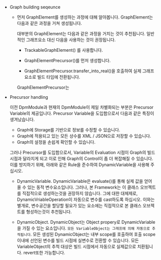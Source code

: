 - Graph building seqeunce

  - 먼저 GraphElement를 생성하는 과정에 대해 알아봅니다. GraphElement는 다음과 같은 과정을 거쳐 생성됩니다.
     
    대부분의 GraphElement는 다음과 같은 과정을 거치는 것이 추천됩니다. 일반적인 그래프요소 대신 다음을 사용하는 것이 권장됩니다.

    - TrackableGraphElement() 를 사용합니다.

    
    - GraphElementPrecursor()를 먼저 생성합니다.
    - GraphElementPrecursor.transfer_into_real()을 호출하여 실제 그래프 요소로 빌드 타임에 전환됩니다.

    GraphElementPrecursor는 


- Precursor handling

  이전 DpmModule과 현재의 DpmModule이 제일 차별화되는 부분은 Precursor Variable의 제공입니다. Precursor Variable을 도입함으로서 다음과 같은 특징이
  생겨났습니다.

  - Graph에 Storage를 기반으로 정보를 수정할 수 있습니다. 
  - Graph에 적용되고 있는 모든 상수를 XML / JSON으로 저장할 수 있습니다.
  - Graph의 설정을 손쉽게 확인할 수 있습니다.

  그러나 Precursor를 도입함으로서, Variable의 Evaluation 시점이 Graph의 빌드 시점과 달라지게 되고 이로 인해 Graph의 Control이 좀 더 복잡해질 수 있습니다.
  이를 방지하기 위해, 아래와 같은 Rule을 준수하여 DynamicVariable을 사용해 주십시오.

  - DynamicVariable. DynamicVariable은 evaluate()를 통해 실제 값을 얻어올 수 있는 동적 변수요소입니다. 그러나, 본 Framework는 이 클래스 오브젝트를 직접적으로
    생성하는것을 권장하지 않습니다. 그에 대한 대체제로, DynamicVriableOperation이 자동으로 변수를 cast하도록 하십시오. 이와는 별개로, 변수공간을 할당할 필요가
    있는 요소에는 직접적으로 본 클래스 오브젝트를 형성하는것이 추천됩니다.

  - DynamicObject. DynamicObject는 Object propery로 DynamicVariable을 가질 수 있는 요소입니다. `모든 VariableObject는 그래프에 의해 자동으로 추적됩니다`.
    모든 생성된 DynamicObject는 내부 scope를 호출하여 호출 scope 이내에 선언된 변수를 빌드 시점에 실변수로 전환할 수 있습니다. 모든 VariableObject의 추척 대상은 빌드 시점에서 자동으로 실제값으로 치환됩니다. revert또한 가능합니다.